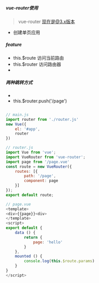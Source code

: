##### vue-router使用

> vue-router 现在是@3.x版本

* 创建单页应用


##### feature

* this.$route 访问当前路由
* this.$router 访问路由器
* <router-link>

##### 两种跳转方式

* <router-link to="/page"></router-link>
* this.$router.push('/page')

```javascript

// main.js
import router from './router.js'
new Vue({
    el: '#app',
    router
})

// router.js
import Vue from 'vue';
import VueRouter from 'vue-router';
import page from '/page.vue'
const route = new VueRouter({
    routes: [{
        path: '/page',
        component: page
    }]
});
export default route;

// page.vue
<template>
<div>{{page}}<div>
</template> 
<script>
export default {
    data () {
        return {
            page: 'hello'
        }
    },
    mounted () {
        console.log(this.$route.params)
    }
}
</script>
```